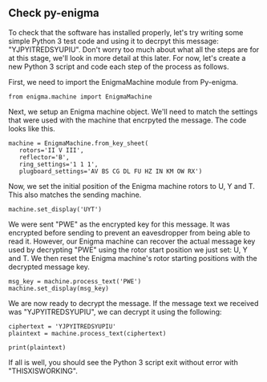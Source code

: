 ## Check py-enigma
To check that the software has installed properly, let's try writing some simple Python 3 test code and using it to decrpyt this message: "YJPYITREDSYUPIU". Don't worry too much about what all the steps are for at this stage, we'll look in more detail at this later. For now, let's create a new Python 3 script and code each step of the process as follows.

First, we need to import the EnigmaMachine module from Py-enigma.

    from enigma.machine import EnigmaMachine

Next, we setup an Enigma machine object. We'll need to match the settings that were used with the machine that encrpyted the message. The code looks like this.

    machine = EnigmaMachine.from_key_sheet(
       rotors='II V III',
       reflector='B',
       ring_settings='1 1 1',
       plugboard_settings='AV BS CG DL FU HZ IN KM OW RX')

Now, we set the initial position of the Enigma machine rotors to U, Y and T. This also matches the sending machine.

    machine.set_display('UYT')

We were sent "PWE" as the encrypted key for this message. It was encrypted before sending to prevent an eavesdropper from being able to read it. However, our Enigma machine can recover the actual message key used by decrypting "PWE" using the rotor start position we just set: U, Y and T. We then reset the Enigma machine's rotor starting positions with the decrypted message key.

    msg_key = machine.process_text('PWE')
    machine.set_display(msg_key)

We are now ready to decrypt the message. If the message text we received was "YJPYITREDSYUPIU", we can decrypt it using the following:

    ciphertext = 'YJPYITREDSYUPIU'
    plaintext = machine.process_text(ciphertext)

    print(plaintext)

If all is well, you should see the Python 3 script exit without error with "THISXISWORKING".
